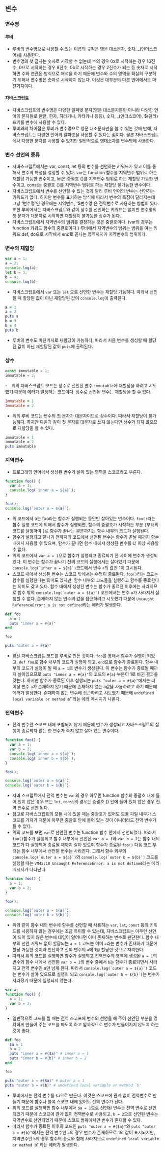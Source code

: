 ## 변수

### 변수명

#### 루비

- 루비의 변수명으로 사용할 수 있는 이름의 규칙은 영문 대소문자, 숫자, \_(언더스코어)를 사용한다.
- 변수명의 첫 글자는 숫자로 시작할 수 없는데 수의 경우 0x로 시작하는 경우 16진수, 0으로 시작하는 경우 8진수, 0b로 시작하는 경우 2진수가 되는 등 숫자로 시작하면 수와 연관된 방식으로 해석을 하기 때문에 변수와 수의 영역을 확실히 구분하기 위해서 변수명은 숫자로 시작하지 않는다. 이것은 대부분의 다른 언어에서도 마찬가지이다.

#### 자바스크립트

- 자바스크립트의 변수명은 다양한 알파벳 문자(영문 대소문자뿐만 아니라 다양한 언어의 문자들로 한글, 한자, 히라가나, 카타카나 등등), 숫자, \_(언더스코어), $(달러) 표기를 변수에 사용할 수 있다.
- 루비와의 차이점은 루비가 변수명으로 영문 대소문자만을 쓸 수 있는 것에 반해, 자바스크립트는 다양한 언어의 알파벳을 사용할 수 있다는 점이다. 물론 자바스크립트에서 다양한 문자를 사용할 수 있지만 일반적으로 영대소자를 변수명에 사용한다.

### 변수 선언의 종류

- 자바스크립트에서는 var, const, let 등의 변수를 선언하는 키워드가 있고 이를 통해서 변수의 특성을 설정할 수 있다. `var`는 function 함수를 지역변수 범위로 하는 재할당 가능한 변수이고, let은 중괄호 {}를 지역변수 범위로 하는 재할당 가능한 변수이고, const는 중괄호 {}를 지역변수 범위로 하는 재할당 불가능한 변수이다.
- 자바스크립트에서 변수를 선언할 수 있는 것과 달리 루비 언어의 변수는 선언하는 키워드가 없다. 하지만 변수를 표기하는 방식에 따라서 변수의 특징이 달라지는데 그냥 '변수명'인 경우에는 지역변수, '$변수명'은 전역변수로 사용하는 방법이 있다. 또한 루비에서는 자바스크립트와 같이 상수를 선언하는 키워드는 없지만 변수명의 첫 문자가 대문자로 시작하면 재할당이 불가능한 상수가 된다.
- 자바스크립트에서 지역변수의 범위를 결정하는 것은 중괄호이다. (var의 경우는 function 키워드 함수의 중괄호이다.) 루비에서 지역변수의 범위는 범위를 여는 키워드 def, do으로 시작해서 end로 끝나는 영역까지가 지역변수의 범위이다.

### 변수의 재할당

```js
var a = 1;
a = 2;
console.log(a);
let b = 3;
b = 4;
console.log(b);
```

- 자바스크립트에서 `var` 또는 `let` 으로 선언한 변수는 재할당 가능하다. 따라서 선언될 때 할당된 값이 아닌 재할당된 값이 `console.log`에 출력된다.

```rb
a = 1
a = 2
puts a
b = 3
b = 4
puts b
```

- 루비의 변수도 마찬가지로 재할당이 가능하다. 따라서 처음 변수를 생성할 때 할당된 값이 아닌 재할당된 값이 `puts`에 출력된다.

### 상수

```js
const immutable = 1;
immutable = 2;
```

-　위의 자바스크립트 코드는 상수로 선언된 변수 `immutable`에 재할당을 하려고 시도했기 때문에 에러가 발생하는 코드이다. 상수로 선언된 변수는 재할당을 할 수 없다.

```rb
Immutable = 1
Immutable = 2
```

- 위의 루비 코드는 변수의 첫 문자가 대문자이므로 상수이다. 따라서 재할당이 불가능하다. 하지만 다음과 같이 첫 문자를 대문자로 쓰지 않는다면 상수가 되지 않으므로 재할당을 할 수 있다.

```rb
immutable = 1
immutable = 2
puts immutable
```

### 지역변수

- 프로그래밍 언어에서 생성된 변수가 살아 있는 영역을 스코프라고 부른다.

```js
function foo() {
  var a = 1;
  console.log(`inner a = ${a}`);
}

foo();
console.log(`outer a = ${a}`);
```

- 위 코드에서 a는 foo라는 함수가 실행되는 동안만 살아있는 변수이다. `foo()`라는 함수 실행 코드에 의해서 함수가 실행되면, 함수의 중괄호가 시작하는 부분 `{`부터의 코드를 실행하여 `}`로 함수가 끝나는 부분까지는 함수 내부의 코드가 실행된다.
- 함수가 실행되고 끝나기 전까지의 코드에서 선언된 변수는 함수가 끝날 때까지 함수 내에서 사용할 수 있으며, 함수가 끝나면 함수 내에서 생성된 변수를 더 이상 사용할 수 없다.
- 위의 코드에서 `var a = 1`으로 함수가 실행되고 종료되기 전 사이에 변수가 생성되었다. 이 변수는 함수가 끝나기 전의 코드의 실행에서는 살아있기 때문에 `` console.log(`inner a = ${a}`) ``코드에서 변수 `a`의 값인 1이 표시된다.
- 스코프 내에서 생성된 변수는 스코프 밖에서는 수명이 종료된다. `foo()`라는 코드는 함수를 실행한다는 의미도 있지만, 함수 내부의 코드들을 실행하고 함수를 종료한다는 의미도 갖고 있다. 함수 내에서 생성된 변수는 함수가 종료된 이후에는 사라지므로 함수 밖의 `` console.log(`outer a = ${a}`) `` 코드에서는 변수 `a`가 사라져서 실행할 수 없다. 존재하지 않는 변수의 값을 접근하려고 시도했기 때문에 `Uncaught ReferenceError: a is not defined`라는 에러가 발생한다.

```rb
def foo
  a = 1
  puts "inner a = #{a}"
end

foo

puts "outer a = #{a}"
```

- 앞선 자바스크립트 코드를 루비로 만든 것이다. `foo`를 통해서 함수가 실행이 되었고, `def foo`로 함수 내부의 코드가 실행이 되고, `end`으로 함수가 종료된다. 함수 내부의 코드가 실행이 될 때 `a = 1`로 변수가 생성된다. 이 변수는 함수가 종료될 때까지 살아있으므로 `puts "inner a = #{a}"`의 코드의 `#{a}` 부분이 1로 바뀐 결과를 갖는다. 하지만 함수가 종료된 이후 실행되는 `puts "outer a = #{a}"`에서는 더 이상 변수 `a`가 존재하지 않기 때문에 존재하지 않는 a값을 사용하려고 하기 때문에 에러가 발생한다. 존재하지 않는 변수에 접근하려고 시도했기 때문에 `undefined local variable or method `a'`라는 에러 메시지가 나온다.

### 전역변수

- 전역 변수란 스코프 내에 포함되지 않기 때문에 변수가 생성되고 자바스크립트의 실행이 종료되지 않는 한 변수가 죽지 않고 살아 있는 변수이다.

```js
function foo() {
  var a = 1;
  var b = 2;
  console.log(`inner a = ${a}`);
  console.log(`inner b = ${b}`);
}

foo();

console.log(`outer a = ${a}`);
console.log(`outer b = ${b}`);
```

- 자바 스크립트에서 전역 변수는 `var`의 경우 아무런 function 함수의 중괄호 내에 들어 있지 않은 경우 또는 `let`, `const`의 경우는 중괄호 {} 안에 들어 있지 않은 경우 전역 변수로 선언 된다.
- 참고로 자바스크립트의 모듈 내에 있을 때는 중괄호가 없어도 모듈 파일 내부가 스코프를 가지기 때문에 아무런 중괄호 안에 들어 있는 것이 아니더라도 전역 변수가 될 수 없다.
- 위의 코드를 보면 `var`로 선언된 변수는 function 함수 안에서 선언되었다. 따라서 `foo()`함수가 실행되고 함수 내부에서 선언된 `var a = 1`와 `var b = 2`는 함수 내의 코드가 다 실행되어 종료될 때까지 살아 있으며 함수가 종료된 `foo()` 다음 코드 부터는 함수 내부에서 선언된 변수는 사라진다. 그래서 함수 외부의 `` console.log(`outer a = ${a}`) ``와 `` console.log(`outer b = ${b}`) `` 코드를 실행할 때는 `VM45:10 Uncaught ReferenceError: a is not defined`라는 에러메시지가 나타난다.

```js
function foo() {
  a = 1;
  var b = 2;
}

foo();

console.log(`outer a = ${a}`);
console.log(`outer b = ${b}`);
```

- 위와 같이 함수 내의 변수에 함수를 선언할 때 사용하는 `var`, `let`, `const` 등의 키워드를 사용하지 않는 경우에는 조금 특이할 수 있는데, 자바스크립트는 아무런 선언이 되어 있지 않은 변수에 대입이 일어나면 이미 존재하는 변수로 판단한다. 함수 내부의 선언 키워드 없이 할당되는 `a = 1` 코드는 이미 `a`라는 변수가 존재하기 때문에 할당 가능한 것이라 판단하고 전역 변수의 `a`에 1을 할당한 것으로 처리한다.
- 따라서 위의 코드를 실행하면 함수가 실행되고 전역변수의 영역에 생성된 `a = 1`의 변수와 함수 내에서 선언된 `var b = 2`의 변수 중에서 `b`는 함수가 종료되면서 사라지고 전역 변수인 a만 남게 된다. 따라서 `` console.log(`outer a = ${a}`) `` 코드는 변수가 살아 있으므로 실행이 되고 `` console.log(`outer b = ${b}`) ``는 변수가 사라졌기 때문에 실행되지 않는다.

```js
var a;
function foo() {
  a = 1;
  var b = 2;
}
```

- 일반적으로 코드를 짤 때는 전역 스코프에 변수의 선언을 해 주어 선언된 부분을 명확하게 만들어 주는 코드를 짜도록 하고 암묵적으로 변수가 만들어지지 않도록 하는 것이 좋다.

```rb
def foo
  $a = 1
  b = 2
  puts "inner a = #{$a}" # inner a = 1
  puts "inner b = #{b}" # inner b = 2
end

foo

puts "outer a = #{$a}" # outer a = 1
puts "outer b = #{b}" # undefined local variable or method `b'
```

- 루비에서는 전역 변수를 `$a`으로 만든다. 이것은 스코프에 관계 없이 전역변수로 만들기 때문에 함수나 블록 스코프 내에 있어도 전역 변수가 된다.
- 위의 코드를 실행하면 함수 내부에서 `$a = 1`으로 선언된 변수는 전역 변수로 선언되었기 때문에 스코프에 관계 없이 전역변수로 사용되고, `b = 2`으로 선언된 변수는 지역변수로 선언되었기 때문에 스코프 범위에서만 변수가 존재할 수 있다.
- 따라서 함수가 종료된 이후의 코드인 `puts "outer a = #{$a}"`와 `puts "outer b = #{b}"`에서는 전역 변수인 `a`의 경우 변수가 존재하므로 1의 값이 표시되지만, 지역변수인 `b`의 경우 함수의 종료와 함께 사라지므로 `undefined local variable or method `b'`라는 에러가 발생한다.
